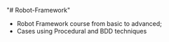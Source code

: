 "# Robot-Framework"
- Robot Framework course from basic to advanced;
- Cases using Procedural and BDD techniques